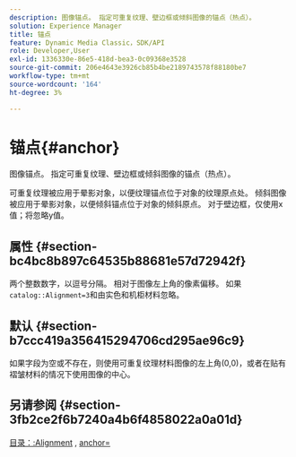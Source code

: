 ```yaml
---
description: 图像锚点。 指定可重复纹理、壁边框或倾斜图像的锚点（热点）。
solution: Experience Manager
title: 锚点
feature: Dynamic Media Classic，SDK/API
role: Developer,User
exl-id: 1336330e-86e5-418d-bea3-0c09368e3528
source-git-commit: 206e4643e3926cb85b4be2189743578f88180be7
workflow-type: tm+mt
source-wordcount: '164'
ht-degree: 3%

---
```


# 锚点{#anchor}

图像锚点。 指定可重复纹理、壁边框或倾斜图像的锚点（热点）。

可重复纹理被应用于晕影对象，以便纹理锚点位于对象的纹理原点处。 倾斜图像被应用于晕影对象，以便倾斜锚点位于对象的倾斜原点。 对于壁边框，仅使用x值；将忽略y值。

## 属性 {#section-bc4bc8b897c64535b88681e57d72942f}

两个整数数字，以逗号分隔。 相对于图像左上角的像素偏移。 如果`catalog::Alignment=3`和由实色和机柜材料忽略。

## 默认 {#section-b7ccc419a356415294706cd295ae96c9}

如果字段为空或不存在，则使用可重复纹理材料图像的左上角(0,0)，或者在贴有褶皱材料的情况下使用图像的中心。

## 另请参阅 {#section-3fb2ce2f6b7240a4b6f4858022a0a01d}

[目录：:Alignment](../../../../../ir-api/material-cat/image-rendering-api-ref/c-ir-material-catalog/c-ir-material-data-reference/r-ir-alignment.md#reference-e52152e8dc244d0aa13b40c615d0f399) ,  [anchor=](../../../../../ir-api/http-protocol/image-rendering-api-ref/c-ir-http-protocol-ref/c-ir-http-protocol-command-reference/r-ir-http-anchor.md#reference-d53923d785c9442997dc7f2199524c26)
